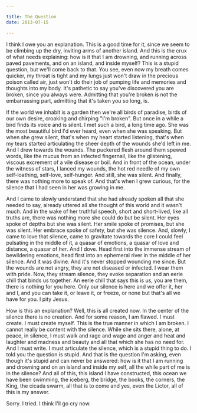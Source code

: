 ```yaml
---

title: The Question 
date: 2013-07-15

---
```




I think I owe you an explanation. This is a good time for it, since we seem to be climbing up the dry, inviting arms of another island. And this is the crux of what needs explaining: how is it that I am drowning, and running across paved pavements, and on an island, and inside myself? This is a stupid question, but we'll come back to that. You see, even now my breath comes quicker, my throat is tight and my lungs just won't draw in the precious poison called air, just won't do their job of pumping life and memories and thoughts into my body. It's pathetic to say you've discovered you are broken, since you always were. Admitting that you're broken is not the embarrassing part, admitting that it's taken you so long, is.

If the world we inhabit is a garden then we're all birds of paradise, birds of our own desire, croaking and chirping "I'm broken". But once in a while a bird finds its voice and is silent. I met such a bird, a long time ago. She was the most beautiful bird I'd ever heard, even when she was speaking. But when she grew silent, that's when my heart started listening, that's when my tears started articulating the sheer depth of the wounds she'd left in me. And I drew towards the wounds. The puckered flesh around them spewed words, like the mucus from an infected fingernail, like the glistening, viscous excrement of a vile disease or boil. And in front of the ocean, under the witness of stars, I lanced my wounds, the hot red needle of my own self-loathing, self-love, self-hunger. And still, she was silent. And finally, there was nothing more to speak of. And that's when I grew curious, for the silence that I had seen in her was growing in me.

And I came to slowly understand that she had already spoken all that she needed to say, already uttered all she thought of this world and it wasn't much. And in the wake of her truthful speech, short and short-lived, like all truths are, there was nothing more she could do but be silent. Her eyes spoke of depths but she was silent. Her smile spoke of promises, but she was silent. Her embrace spoke of safety, but she was silence. And, slowly, I came to love that silence, came to gravitate towards the core I could feel pulsating in the middle of it, a quasar of emotions, a quasar of love and distance, a quasar of *her*. And I dove. Head first into the immense stream of bewildering emotions, head first into an ephemeral river in the middle of her silence. And it was divine. And it's never stopped wounding me since. But the wounds are not angry, they are not diseased or infected. I wear them with pride. Now, they stream silence, they evoke separation and an eerie chill that binds us together. An eerie chill that says this is us, you are them, there is nothing for you here. Only our silence is here and we offer it, her and I, and you can take it, or leave it, or freeze, or none but that's all we have for you. I pity Jesus.

How is this an explanation? Well, this is all created now. In the center of the silence there is no creation. And for some reason, I am flawed. I must create. I must create myself. This is the true manner in which I am broken. I cannot really be content with the silence. While she sits there, alone, at peace, in silence, I must walk and rage and wage and anger and heat and laughter and madness and beauty and all that which she has no need for. And I must write. I must articulate the silence, which is a stupid thing to do. I told you the question is stupid. And that is the question I'm asking, even though it's stupid and can never be answered: how is it that I am running and drowning and on an island and inside my self, all the while part of me is in the silence? And all of this, this island I have constructed, this ocean we have been swimming, the iceberg, the bridge, the books, the corners, the King, the cicada swarm, all that is to come and yes, even the Lictor, all of this is my answer.

Sorry. I tried. I think I'll go cry now.
